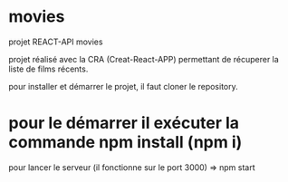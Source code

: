 # movies
projet REACT-API movies



projet réalisé avec la CRA (Creat-React-APP) permettant de récuperer la liste de films récents.


pour installer et démarrer le projet, il faut cloner le repository.


# pour le démarrer il exécuter la commande npm install (npm i)


pour lancer le serveur (il fonctionne sur le port 3000) => npm start
